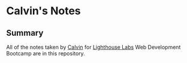 # Calvin's Notes
## Summary

All of the notes taken by [Calvin](https://github.com/Calvycoco) for [Lighthouse Labs](https://www.lighthouselabs.ca) Web Development Bootcamp are in this repository. 
